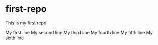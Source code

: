 # first-repo
This is my first repo

My first line
My second line
My third line
My fourth line
My fifth line
My sixth line
